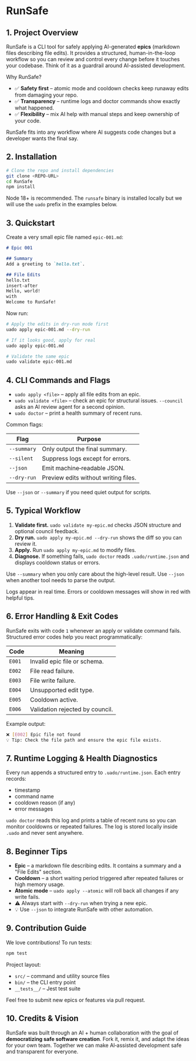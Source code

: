# RunSafe

## 1. Project Overview

RunSafe is a CLI tool for safely applying AI-generated **epics** (markdown files describing file edits). It provides a structured, human-in-the-loop workflow so you can review and control every change before it touches your codebase. Think of it as a guardrail around AI-assisted development.

Why RunSafe?

- ✅ **Safety first** – atomic mode and cooldown checks keep runaway edits from damaging your repo.
- ✅ **Transparency** – runtime logs and doctor commands show exactly what happened.
- ✅ **Flexibility** – mix AI help with manual steps and keep ownership of your code.

RunSafe fits into any workflow where AI suggests code changes but a developer wants the final say.

## 2. Installation

```bash
# Clone the repo and install dependencies
git clone <REPO-URL>
cd RunSafe
npm install
```

Node 18+ is recommended. The `runsafe` binary is installed locally but we will use the `uado` prefix in the examples below.

## 3. Quickstart

Create a very small epic file named `epic-001.md`:

```markdown
# Epic 001

## Summary
Add a greeting to `hello.txt`.

## File Edits
hello.txt
insert-after
Hello, world!
with
Welcome to RunSafe!
```

Now run:

```bash
# Apply the edits in dry-run mode first
uado apply epic-001.md --dry-run

# If it looks good, apply for real
uado apply epic-001.md

# Validate the same epic
uado validate epic-001.md
```

## 4. CLI Commands and Flags

- `uado apply <file>` – apply all file edits from an epic.
- `uado validate <file>` – check an epic for structural issues. `--council` asks an AI review agent for a second opinion.
- `uado doctor` – print a health summary of recent runs.

Common flags:

| Flag | Purpose |
|------|---------|
| `--summary` | Only output the final summary. |
| `--silent`  | Suppress logs except for errors. |
| `--json`    | Emit machine‑readable JSON. |
| `--dry-run` | Preview edits without writing files. |

Use `--json` or `--summary` if you need quiet output for scripts.

## 5. Typical Workflow

1. **Validate first.** `uado validate my-epic.md` checks JSON structure and optional council feedback.
2. **Dry run.** `uado apply my-epic.md --dry-run` shows the diff so you can review it.
3. **Apply.** Run `uado apply my-epic.md` to modify files.
4. **Diagnose.** If something fails, `uado doctor` reads `.uado/runtime.json` and displays cooldown status or errors.

Use `--summary` when you only care about the high-level result. Use `--json` when another tool needs to parse the output.

Logs appear in real time. Errors or cooldown messages will show in red with helpful tips.

## 6. Error Handling & Exit Codes

RunSafe exits with code `1` whenever an apply or validate command fails. Structured error codes help you react programmatically:

| Code | Meaning |
|------|---------|
| `E001` | Invalid epic file or schema. |
| `E002` | File read failure. |
| `E003` | File write failure. |
| `E004` | Unsupported edit type. |
| `E005` | Cooldown active. |
| `E006` | Validation rejected by council. |

Example output:

```bash
❌ [E002] Epic file not found
💡 Tip: Check the file path and ensure the epic file exists.
```

## 7. Runtime Logging & Health Diagnostics

Every run appends a structured entry to `.uado/runtime.json`. Each entry records:

- timestamp
- command name
- cooldown reason (if any)
- error messages

`uado doctor` reads this log and prints a table of recent runs so you can monitor cooldowns or repeated failures. The log is stored locally inside `.uado` and never sent anywhere.

## 8. Beginner Tips

- **Epic** – a markdown file describing edits. It contains a summary and a "File Edits" section.
- **Cooldown** – a short waiting period triggered after repeated failures or high memory usage.
- **Atomic mode** – `uado apply --atomic` will roll back all changes if any write fails.
- ⚠️ Always start with `--dry-run` when trying a new epic.
- 💡 Use `--json` to integrate RunSafe with other automation.

## 9. Contribution Guide

We love contributions! To run tests:

```bash
npm test
```

Project layout:

- `src/` – command and utility source files
- `bin/` – the CLI entry point
- `__tests__/` – Jest test suite

Feel free to submit new epics or features via pull request.

## 10. Credits & Vision

RunSafe was built through an AI + human collaboration with the goal of **democratizing safe software creation**. Fork it, remix it, and adapt the ideas for your own team. Together we can make AI‑assisted development safe and transparent for everyone.

